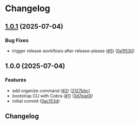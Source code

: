 # Changelog

## [1.0.1](https://github.com/stianfro/toolbelt/compare/v1.0.0...v1.0.1) (2025-07-04)


### Bug Fixes

* trigger release workflows after release-please ([#5](https://github.com/stianfro/toolbelt/issues/5)) ([0e1f530](https://github.com/stianfro/toolbelt/commit/0e1f53075d046adb5882d489d60bfa6315918cf7))

## 1.0.0 (2025-07-04)


### Features

* add organize command ([#2](https://github.com/stianfro/toolbelt/issues/2)) ([2127bbc](https://github.com/stianfro/toolbelt/commit/2127bbcab6f1f39e8c2a95814041196c3eaa1bcf))
* bootstrap CLI with Cobra ([#1](https://github.com/stianfro/toolbelt/issues/1)) ([3d7ead3](https://github.com/stianfro/toolbelt/commit/3d7ead3eccee66f27eac22321b60e33721fcbd4c))
* initial commit ([0ac153d](https://github.com/stianfro/toolbelt/commit/0ac153d4bcb4f990e73ba6fe8758d50c2f370cbb))

## Changelog
